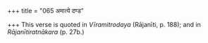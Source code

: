 +++
title = "065 अमात्ये दण्ड"

+++
This verse is quoted in *Vīramitrodaya* (Rājanīti, p. 188); and in
*Rājanītiratnākara* (p. 27b.)
